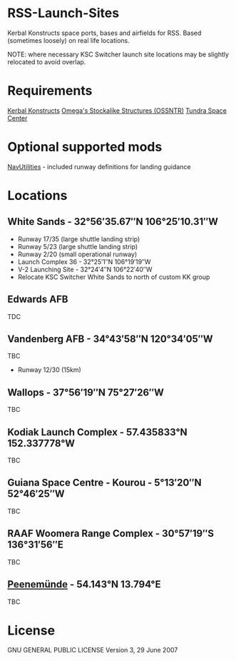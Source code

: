 # RSS-Launch-Sites
Kerbal Konstructs space ports, bases and airfields for RSS. Based (sometimes loosely) on real life locations.

NOTE: where necessary KSC Switcher launch site locations may be slightly relocated to avoid overlap.

# Requirements
[Kerbal Konstructs](https://forum.kerbalspaceprogram.com/index.php?/topic/204210-ksp-18-kerbal-konstructs-continued/)
[Omega's Stockalike Structures (OSSNTR)](https://forum.kerbalspaceprogram.com/index.php?/topic/169891-wip-omega482s-dev-thread-omegas-stockalike-structures-no-textures-required-alpha-now-available/)
[Tundra Space Center](https://forum.kerbalspaceprogram.com/index.php?/topic/174368-18-112-tundras-space-center-v20-december-18th-stockalike-ksc-launchpads/)

# Optional supported mods
[NavUtilities](https://forum.kerbalspaceprogram.com/index.php?/topic/204929-112x-navutilities-continued-ft-hsi-instrument-landing-system/) - included runway definitions for landing guidance

# Locations

## White Sands - 32°56′35.67″N 106°25′10.31″W
* Runway 17/35 (large shuttle landing strip)
* Runway 5/23 (large shuttle landing strip)
* Runway 2/20 (small operational runway)
* Launch Complex 36 - 32°25′1″N 106°19′19″W
* V-2 Launching Site - 32°24′4″N 106°22′40″W
* Relocate KSC Switcher White Sands to north of custom KK group

## Edwards AFB
TDC

## Vandenberg AFB - 34°43′58″N 120°34′05″W
TBC
* Runway 12/30 (15km)

## Wallops - 37°56′19″N 75°27′26″W
TBC

## Kodiak Launch Complex - 57.435833°N 152.337778°W
TBC

## Guiana Space Centre - Kourou - 5°13′20″N 52°46′25″W
TBC

## RAAF Woomera Range Complex - 30°57′19″S 136°31′56″E
TBC

## [Peenemünde](https://en.wikipedia.org/wiki/Peenem%C3%BCnde_Army_Research_Center) - 54.143°N 13.794°E
TBC

# License
GNU GENERAL PUBLIC LICENSE Version 3, 29 June 2007
